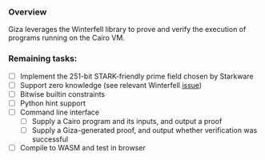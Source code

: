 ### Overview
Giza leverages the Winterfell library to prove and verify the execution of programs running on the Cairo VM.

### Remaining tasks:
- [ ] Implement the 251-bit STARK-friendly prime field chosen by Starkware
- [ ] Support zero knowledge (see relevant Winterfell [issue](https://github.com/novifinancial/winterfell/issues/9))
- [ ] Bitwise builtin constraints
- [ ] Python hint support
- [ ] Command line interface
    - [ ] Supply a Cairo program and its inputs, and output a proof
    - [ ] Supply a Giza-generated proof, and output whether verification was successful
- [ ] Compile to WASM and test in browser

